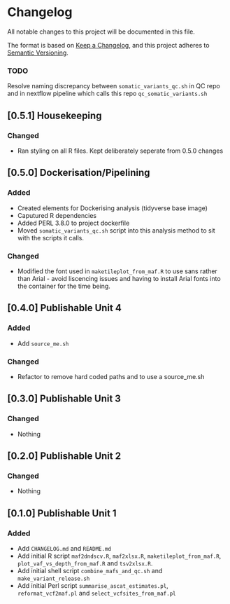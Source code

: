 # Changelog
All notable changes to this project will be documented in this file.

The format is based on [Keep a Changelog](https://keepachangelog.com/en/1.0.0/),
and this project adheres to [Semantic Versioning](https://semver.org/spec/v2.0.0.html).

### TODO 
Resolve naming discrepancy between `somatic_variants_qc.sh` in QC repo and in nextflow pipeline which calls this repo `qc_somatic_variants.sh`

## [0.5.1] Housekeeping
### Changed
- Ran styling on all R files. Kept deliberately seperate from 0.5.0 changes

## [0.5.0] Dockerisation/Pipelining
### Added 
- Created elements for Dockerising analysis (tidyverse base image)
- Caputured R dependencies
- Added PERL 3.8.0 to project dockerfile
- Moved `somatic_variants_qc.sh` script into this analysis method to sit with the scripts it calls.
### Changed 
- Modified the font used in `maketileplot_from_maf.R` to use sans rather than Arial - avoid liscencing issues and having to install Arial fonts into the container for the time being. 


## [0.4.0] Publishable Unit 4
### Added
- Add `source_me.sh`

### Changed
- Refactor to remove hard coded paths and to use a source_me.sh

## [0.3.0] Publishable Unit 3
### Changed
- Nothing

## [0.2.0] Publishable Unit 2
### Changed
- Nothing

## [0.1.0] Publishable Unit 1
### Added
- Add `CHANGELOG.md` and `README.md`
- Add initial R script `maf2dndscv.R`, `maf2xlsx.R`, `maketileplot_from_maf.R`,
`plot_vaf_vs_depth_from_maf.R` and `tsv2xlsx.R`.
- Add initial shell script `combine_mafs_and_qc.sh` and `make_variant_release.sh`
- Add initial Perl script `summarise_ascat_estimates.pl`, `reformat_vcf2maf.pl` and `select_vcfsites_from_maf.pl`
